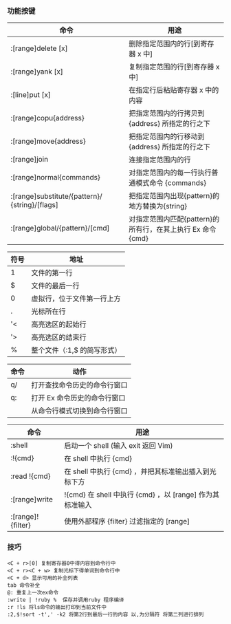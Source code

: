 ### 功能按键
| 命令                   | 用途          |
| -------------          | ------------- |
| :[range]delete [x]     | 删除指定范围内的行[到寄存器 x 中] 
| :[range]yank [x]       | 复制指定范围的行[到寄存器 x 中] 
| :[line]put [x]         | 在指定行后粘贴寄存器 x 中的内容
| :[range]copu{address}  | 把指定范围内的行拷贝到 {address} 所指定的行之下
| :[range]move{address}  | 把指定范围内的行移动到 {address} 所指定的行之下
| :[range]join           | 连接指定范围内的行
| :[range]normal{commands}| 对指定范围内的每一行执行普通模式命令 {commands}
| :[range]substitute/{pattern}/ {string}/[flags] | 把指定范围内出现{pattern}的地方替换为{string}
| :[range]global/{pattern}/[cmd] | 对指定范围内匹配{pattern}的所有行，在其上执行 Ex 命令{cmd}

| 符号|地址 |
| -------------    | ------------- |
| 1|文件的第一行 |
| $|文件的最后一行 |
| 0|虚拟行，位于文件第一行上方 |
| .|光标所在行 |
| '<|高亮选区的起始行 |
| '>|高亮选区的结束行 |
| %|整个文件（:1,$ 的简写形式） |

| 命令|动作 |
| -------------    | ------------- |
| q/|打开查找命令历史的命令行窗口 |
| q:|打开 Ex 命令历史的命令行窗口 |
| <Ctrl-f>|从命令行模式切换到命令行窗口 |

| 命令|用途 |
| -------------    | ------------- |
| :shell|启动一个 shell (输入 exit 返回 Vim) |
| :!{cmd}|在 shell 中执行 {cmd} |
| :read !{cmd}|在 shell 中执行 {cmd} ，并把其标准输出插入到光标下方 |
| :[range]write|!{cmd} 在 shell 中执行 {cmd} ，以 [range] 作为其标准输入 |
| :[range]!{filter}|使用外部程序 {filter} 过滤指定的 [range] |
### 技巧
```
<C + r>[0] 复制寄存器0中得内容到命令行中
<C + r><C + w> 复制光标下得单词到命令行中
<C + d> 显示可用的补全列表
tab 命令补全
@: 重复上一次ex命令
:write | !ruby %  保存并调用ruby 程序编译
:r !ls 将ls命令的输出打印到当前文件中
:2,$!sort -t',' -k2 将第2行到最后一行的内容 以,为分隔符 将第二列进行排列
```